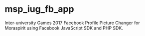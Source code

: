 # msp_iug_fb_app
Inter-university Games 2017 Facebook Profile Picture Changer for Moraspirit using Facebook JavaScript SDK and PHP SDK.

